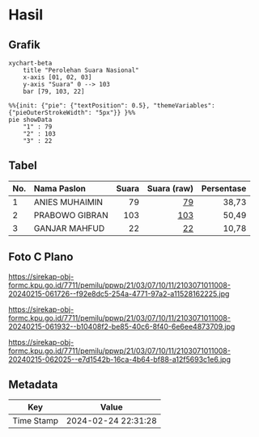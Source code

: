 # Hasil

## Grafik

```mermaid
xychart-beta
    title "Perolehan Suara Nasional"
    x-axis [01, 02, 03]
    y-axis "Suara" 0 --> 103
    bar [79, 103, 22]
```

```mermaid
%%{init: {"pie": {"textPosition": 0.5}, "themeVariables": {"pieOuterStrokeWidth": "5px"}} }%%
pie showData
    "1" : 79
    "2" : 103
    "3" : 22
```

## Tabel

| No. | Nama Paslon    | Suara | Suara (raw) | Persentase |
|:--- |:-------------- | -----:| -----------:| ----------:|
| 1   | ANIES MUHAIMIN | 79    | [79][p-1]   | 38,73      |
| 2   | PRABOWO GIBRAN | 103   | [103][p-2]  | 50,49      |
| 3   | GANJAR MAHFUD  | 22    | [22][p-3]   | 10,78      |


[p-1]: https://github.com/gigit-pemilu/pemilu-2024/blob/main/pilpres/hitung-suara/sub/21-kepulauan-riau/sub/03-natuna/sub/07-bunguran-timur/sub/1011-ranai-kota/sub/008-tps/sub/paslon-1.txt
[p-2]: https://github.com/gigit-pemilu/pemilu-2024/blob/main/pilpres/hitung-suara/sub/21-kepulauan-riau/sub/03-natuna/sub/07-bunguran-timur/sub/1011-ranai-kota/sub/008-tps/sub/paslon-2.txt
[p-3]: https://github.com/gigit-pemilu/pemilu-2024/blob/main/pilpres/hitung-suara/sub/21-kepulauan-riau/sub/03-natuna/sub/07-bunguran-timur/sub/1011-ranai-kota/sub/008-tps/sub/paslon-3.txt

## Foto C Plano

https://sirekap-obj-formc.kpu.go.id/7711/pemilu/ppwp/21/03/07/10/11/2103071011008-20240215-061726--f92e8dc5-254a-4771-97a2-a11528162225.jpg

https://sirekap-obj-formc.kpu.go.id/7711/pemilu/ppwp/21/03/07/10/11/2103071011008-20240215-061932--b10408f2-be85-40c6-8f40-6e6ee4873709.jpg

https://sirekap-obj-formc.kpu.go.id/7711/pemilu/ppwp/21/03/07/10/11/2103071011008-20240215-062025--e7d1542b-16ca-4b64-bf88-a12f5693c1e6.jpg


## Metadata

| Key        | Value               |
| ---------- | ------------------- |
| Time Stamp | 2024-02-24 22:31:28 |



